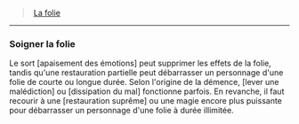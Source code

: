 ﻿---
!GenericItem
Name: Soigner la folie
Id: madness_hd.md#soigner-la-folie
ParentLink: madness_hd.md#la-folie
ParentName: La folie
NameLevel: 3
Attributes: {}
AttributesDictionary: >+
  {}

---
> [La folie](hd_madness.md)

---

### Soigner la folie

Le sort [apaisement des émotions] peut supprimer les effets de la folie, tandis qu'une restauration partielle peut débarrasser un personnage d'une folie de courte ou longue durée. Selon l'origine de la démence, [lever une malédiction] ou [dissipation du mal] fonctionne parfois. En revanche, il faut recourir à une [restauration suprême] ou une magie encore plus puissante pour débarrasser un personnage d'une folie à durée illimitée.

